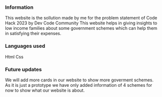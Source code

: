 ### Information
This website is the sollution made by me for the problem statement of Code Hack 2023 by Dev Code Community
This website helps in giving insights to low income families about some government schemes which can help them in satisfying their expenses.

### Languages used
Html 
Css

### Future updates
We will add more cards in our website to show more goverment schemes.
As it is just a prototype we have only added information of 4 schemes for now to show what our website is about.
